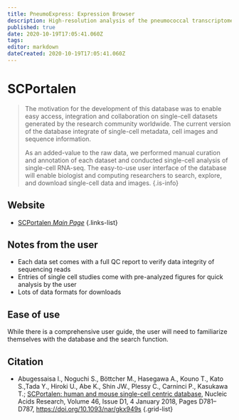 ```yaml
---
title: PneumoExpress: Expression Browser
description: High-resolution analysis of the pneumococcal transcriptome under a wide range of infection-relevant conditions.
published: true
date: 2020-10-19T17:05:41.060Z
tags: 
editor: markdown
dateCreated: 2020-10-19T17:05:41.060Z
---
```


# SCPortalen

> The motivation for the development of this database was to enable easy access, integration and collaboration on single-cell datasets generated by the research community worldwide. The current version of the database integrate of single-cell metadata, cell images and sequence information. 
> 
> As an added-value to the raw data, we performed manual curation and annotation of each dataset and conducted single-cell analysis of single-cell RNA-seq. The easy-to-use user interface of the database will enable biologist and computing researchers to search, explore, and download single-cell data and images.
{.is-info}

 

## Website 

- [SCPortalen *Main Page*](http://single-cell.clst.riken.jp/)
 {.links-list}
 
 ## Notes from the user
 - Each data set comes with a full QC report to verify data integrity of sequencing reads
 - Entries of single cell studies come with pre-analyzed figures for quick analysis by the user
 - Lots of data formats for downloads 
 
 ## Ease of use

While there is a comprehensive user guide, the user will need to familiarize themselves with the database and the search function.

## Citation 

- Abugessaisa I., Noguchi S., Böttcher M., Hasegawa A., Kouno T., Kato S.,Tada Y., Hiroki U., Abe K., Shin JW., Plessy C., Carninci P., Kasukawa T.; [SCPortalen: human and mouse single-cell centric database,](https://academic.oup.com/nar/article/46/D1/D781/4555233) Nucleic Acids Research, Volume 46, Issue D1, 4 January 2018, Pages D781–D787, https://doi.org/10.1093/nar/gkx949s
{.grid-list}